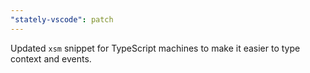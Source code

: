 ```yaml
---
"stately-vscode": patch
---
```


Updated `xsm` snippet for TypeScript machines to make it easier to type context and events.
